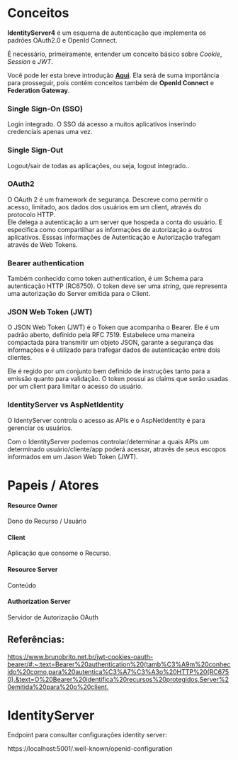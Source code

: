 # Conceitos

**IdentityServer4** é um esquema de autenticação que implementa os padrões OAuth2.0 e OpenId Connect.

É necessário, primeiramente, entender um conceito básico sobre _Cookie_, _Session_ e _JWT_. 

Você pode ler esta breve introdução **[Aqui](https://github.com/vitormoschetta/Help-AutenticacaoAutorizacao)**. Ela será de suma importância para prosseguir, pois contém conceitos também de **OpenId Connect** e **Federation Gateway**.



### Single Sign-On (SSO)
Login integrado. O SSO dá acesso a muitos aplicativos inserindo credenciais apenas uma vez.

### Single Sign-Out
Logout/sair de todas as aplicações, ou seja, logout integrado..


### OAuth2
O OAuth 2 é um framework de segurança. Descreve como permitir o acesso, limitado, aos dados dos usuários em um client, através do protocolo HTTP.  
Ele delega a autenticação a um server que hospeda a conta do usuário. E especifica como compartilhar as informações de autorização a outros aplicativos. Esssas informações de Autenticação e Autorização trafegam através de Web Tokens. 


### Bearer authentication 
Também conhecido como token authentication, é um Schema para autenticação HTTP (RC6750). O token deve ser uma _string_, que
representa uma autorização do Server emitida para o Client.


### JSON Web Token (JWT) 
O JSON Web Token (JWT) é o Token que acompanha o Bearer. Ele é um padrão aberto, definido pela RFC 7519. Estabelece uma maneira compactada para transmitir um objeto JSON, garante a segurança das informações e é utilizado para trafegar dados de autenticação entre dois clientes.

Ele é regido por um conjunto bem definido de instruções tanto para a emissão quanto para validação. O token possui as claims que serão usadas por um client para limitar o acesso do usuário.


### IdentityServer vs AspNetIdentity
O IdentyServer controla o acesso as APIs e o AspNetIdentity é para gerenciar os usuários.

Com o IdentityServer podemos controlar/determinar a quais APIs um determinado usuário/cliente/app poderá acessar, através de seus escopos informados em um Jason Web Token (JWT).


# Papeis / Atores
#### Resource Owner 
Dono do Recurso / Usuário

#### Client
Aplicação que consome o Recurso.

#### Resource Server
Conteúdo 

#### Authorization Server
Servidor de Autorização OAuth






## Referências:
<https://www.brunobrito.net.br/jwt-cookies-oauth-bearer/#:~:text=Bearer%20authentication%20(tamb%C3%A9m%20conhecido%20como,para%20autentica%C3%A7%C3%A3o%20HTTP%20(RC6750).&text=O%20Bearer%20identifica%20recursos%20protegidos,Server%20emitida%20para%20o%20client.>


# IdentityServer

Endpoint para consultar configurações identity server:

https://localhost:5001/.well-known/openid-configuration





 

